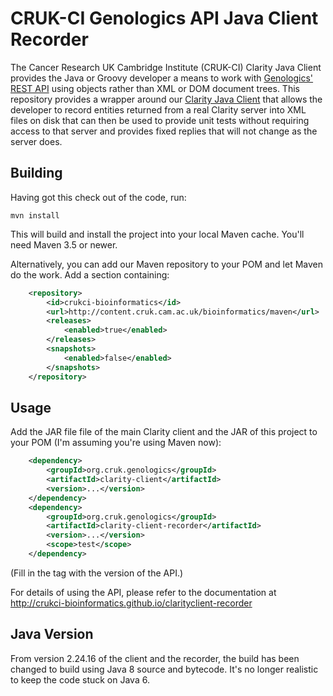 # CRUK-CI Genologics API Java Client Recorder

The Cancer Research UK Cambridge Institute (CRUK-CI) Clarity Java Client
provides the Java or Groovy developer a means to work with
[Genologics' REST API](https://www.genologics.com/developer/) using objects
rather than XML or DOM document trees. This repository provides a wrapper
around our [Clarity Java Client](https://github.com/crukci-bioinformatics/clarityclient)
that allows the developer to record entities returned from a real Clarity
server into XML files on disk that can then be used to provide unit tests
without requiring access to that server and provides fixed replies that
will not change as the server does.

## Building

Having got this check out of the code, run:
  
    mvn install

This will build and install the project into your local Maven cache.
You'll need Maven 3.5 or newer.

Alternatively, you can add our Maven repository to your POM and let
Maven do the work. Add a <repositories> section containing:

```XML
    <repository>
        <id>crukci-bioinformatics</id>
        <url>http://content.cruk.cam.ac.uk/bioinformatics/maven</url>
        <releases>
            <enabled>true</enabled>
        </releases>
        <snapshots>
            <enabled>false</enabled>
        </snapshots>
    </repository>
```

## Usage

Add the JAR file file of the main Clarity client and the JAR of this project
to your POM (I'm assuming you're using Maven now):

```XML
    <dependency>
        <groupId>org.cruk.genologics</groupId>
        <artifactId>clarity-client</artifactId>
        <version>...</version>
    </dependency>
    <dependency>
        <groupId>org.cruk.genologics</groupId>
        <artifactId>clarity-client-recorder</artifactId>
        <version>...</version>
        <scope>test</scope>
    </dependency>
```

(Fill in the <version> tag with the version of the API.)

For details of using the API, please refer to the documentation at
<http://crukci-bioinformatics.github.io/clarityclient-recorder>

## Java Version

From version 2.24.16 of the client and the recorder, the build has been changed
to build using Java 8 source and bytecode. It's no longer realistic to keep the
code stuck on Java 6.
